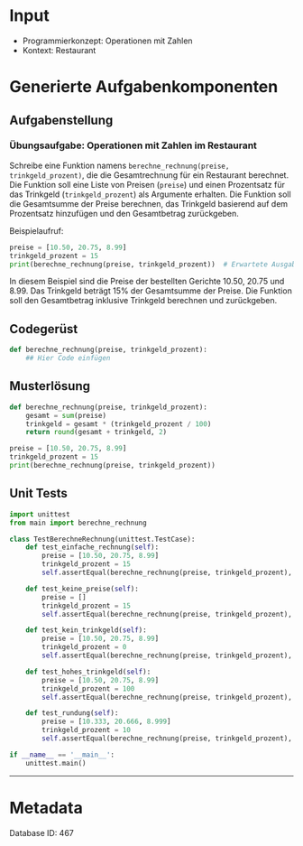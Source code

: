 # Input
- Programmierkonzept: Operationen mit Zahlen
- Kontext: Restaurant

# Generierte Aufgabenkomponenten
## Aufgabenstellung
### Übungsaufgabe: Operationen mit Zahlen im Restaurant

Schreibe eine Funktion namens `berechne_rechnung(preise, trinkgeld_prozent)`, die die Gesamtrechnung für ein Restaurant berechnet. Die Funktion soll eine Liste von Preisen (`preise`) und einen Prozentsatz für das Trinkgeld (`trinkgeld_prozent`) als Argumente erhalten. Die Funktion soll die Gesamtsumme der Preise berechnen, das Trinkgeld basierend auf dem Prozentsatz hinzufügen und den Gesamtbetrag zurückgeben.

Beispielaufruf:
```python
preise = [10.50, 20.75, 8.99]
trinkgeld_prozent = 15
print(berechne_rechnung(preise, trinkgeld_prozent))  # Erwartete Ausgabe: 45.29
```

In diesem Beispiel sind die Preise der bestellten Gerichte 10.50, 20.75 und 8.99. Das Trinkgeld beträgt 15% der Gesamtsumme der Preise. Die Funktion soll den Gesamtbetrag inklusive Trinkgeld berechnen und zurückgeben.

## Codegerüst
```python
def berechne_rechnung(preise, trinkgeld_prozent):
    ## Hier Code einfügen
```

## Musterlösung
```python
def berechne_rechnung(preise, trinkgeld_prozent):
    gesamt = sum(preise)
    trinkgeld = gesamt * (trinkgeld_prozent / 100)
    return round(gesamt + trinkgeld, 2)

preise = [10.50, 20.75, 8.99]
trinkgeld_prozent = 15
print(berechne_rechnung(preise, trinkgeld_prozent))
```

## Unit Tests
```python
import unittest
from main import berechne_rechnung

class TestBerechneRechnung(unittest.TestCase):
    def test_einfache_rechnung(self):
        preise = [10.50, 20.75, 8.99]
        trinkgeld_prozent = 15
        self.assertEqual(berechne_rechnung(preise, trinkgeld_prozent), 45.29)

    def test_keine_preise(self):
        preise = []
        trinkgeld_prozent = 15
        self.assertEqual(berechne_rechnung(preise, trinkgeld_prozent), 0.00)

    def test_kein_trinkgeld(self):
        preise = [10.50, 20.75, 8.99]
        trinkgeld_prozent = 0
        self.assertEqual(berechne_rechnung(preise, trinkgeld_prozent), 40.24)

    def test_hohes_trinkgeld(self):
        preise = [10.50, 20.75, 8.99]
        trinkgeld_prozent = 100
        self.assertEqual(berechne_rechnung(preise, trinkgeld_prozent), 80.48)

    def test_rundung(self):
        preise = [10.333, 20.666, 8.999]
        trinkgeld_prozent = 10
        self.assertEqual(berechne_rechnung(preise, trinkgeld_prozent), 43.22)

if __name__ == '__main__':
    unittest.main()
```
___
# Metadata
Database ID: 467
